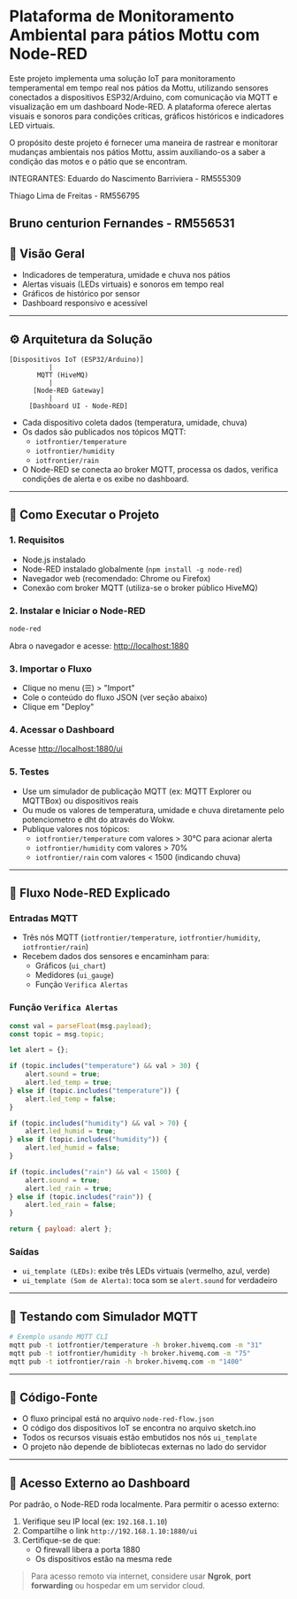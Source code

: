 # Plataforma de Monitoramento Ambiental para pátios Mottu com Node-RED

Este projeto implementa uma solução IoT para monitoramento temperamental em tempo real nos pátios da Mottu, utilizando sensores conectados a dispositivos ESP32/Arduino, com comunicação via MQTT e visualização em um dashboard Node-RED. A plataforma oferece alertas visuais e sonoros para condições críticas, gráficos históricos e indicadores LED virtuais.

O propósito deste projeto é fornecer uma maneira de rastrear e monitorar mudanças ambientais nos pátios Mottu, assim auxiliando-os a saber a condição das motos e o pátio que se encontram.


INTEGRANTES:
Eduardo do Nascimento Barriviera - RM555309

Thiago Lima de Freitas - RM556795

Bruno centurion Fernandes - RM556531
---

## 📸 Visão Geral


- Indicadores de temperatura, umidade e chuva nos pátios
- Alertas visuais (LEDs virtuais) e sonoros em tempo real
- Gráficos de histórico por sensor
- Dashboard responsivo e acessível

---

## ⚙️ Arquitetura da Solução

```plaintext
[Dispositivos IoT (ESP32/Arduino)]
          |
       MQTT (HiveMQ)
          |
      [Node-RED Gateway]
          |
     [Dashboard UI - Node-RED]
```

- Cada dispositivo coleta dados (temperatura, umidade, chuva)
- Os dados são publicados nos tópicos MQTT:
  - `iotfrontier/temperature`
  - `iotfrontier/humidity`
  - `iotfrontier/rain`
- O Node-RED se conecta ao broker MQTT, processa os dados, verifica condições de alerta e os exibe no dashboard.

---

## 🚀 Como Executar o Projeto

### 1. Requisitos

- Node.js instalado
- Node-RED instalado globalmente (`npm install -g node-red`)
- Navegador web (recomendado: Chrome ou Firefox)
- Conexão com broker MQTT (utiliza-se o broker público HiveMQ)

### 2. Instalar e Iniciar o Node-RED

```bash
node-red
```

Abra o navegador e acesse: [http://localhost:1880](http://localhost:1880)

### 3. Importar o Fluxo

- Clique no menu (☰) > "Import"
- Cole o conteúdo do fluxo JSON (ver seção abaixo)
- Clique em "Deploy"

### 4. Acessar o Dashboard

Acesse [http://localhost:1880/ui](http://localhost:1880/ui)

### 5. Testes

- Use um simulador de publicação MQTT (ex: MQTT Explorer ou MQTTBox) ou dispositivos reais
- Ou mude os valores de temperatura, umidade e chuva diretamente pelo potenciometro e dht do através do Wokw.
- Publique valores nos tópicos:
  - `iotfrontier/temperature` com valores > 30°C para acionar alerta
  - `iotfrontier/humidity` com valores > 70%
  - `iotfrontier/rain` com valores < 1500 (indicando chuva)

---

## 🔁 Fluxo Node-RED Explicado

### Entradas MQTT

- Três nós MQTT (`iotfrontier/temperature`, `iotfrontier/humidity`, `iotfrontier/rain`)
- Recebem dados dos sensores e encaminham para:
  - Gráficos (`ui_chart`)
  - Medidores (`ui_gauge`)
  - Função `Verifica Alertas`

### Função `Verifica Alertas`

```js
const val = parseFloat(msg.payload);
const topic = msg.topic;

let alert = {};

if (topic.includes("temperature") && val > 30) {
    alert.sound = true;
    alert.led_temp = true;
} else if (topic.includes("temperature")) {
    alert.led_temp = false;
}

if (topic.includes("humidity") && val > 70) {
    alert.led_humid = true;
} else if (topic.includes("humidity")) {
    alert.led_humid = false;
}

if (topic.includes("rain") && val < 1500) {
    alert.sound = true;
    alert.led_rain = true;
} else if (topic.includes("rain")) {
    alert.led_rain = false;
}

return { payload: alert };
```

### Saídas

- `ui_template (LEDs)`: exibe três LEDs virtuais (vermelho, azul, verde)
- `ui_template (Som de Alerta)`: toca som se `alert.sound` for verdadeiro

---

## 🧪 Testando com Simulador MQTT

```bash
# Exemplo usando MQTT CLI
mqtt pub -t iotfrontier/temperature -h broker.hivemq.com -m "31"
mqtt pub -t iotfrontier/humidity -h broker.hivemq.com -m "75"
mqtt pub -t iotfrontier/rain -h broker.hivemq.com -m "1400"
```

---

## 📁 Código-Fonte

- O fluxo principal está no arquivo `node-red-flow.json`
- O código dos dispositivos IoT se encontra no arquivo sketch.ino
- Todos os recursos visuais estão embutidos nos nós `ui_template`
- O projeto não depende de bibliotecas externas no lado do servidor

---

## 👥 Acesso Externo ao Dashboard

Por padrão, o Node-RED roda localmente. Para permitir o acesso externo:

1. Verifique seu IP local (ex: `192.168.1.10`)
2. Compartilhe o link `http://192.168.1.10:1880/ui`
3. Certifique-se de que:
   - O firewall libera a porta 1880
   - Os dispositivos estão na mesma rede

> Para acesso remoto via internet, considere usar **Ngrok**, **port forwarding** ou hospedar em um servidor cloud.
